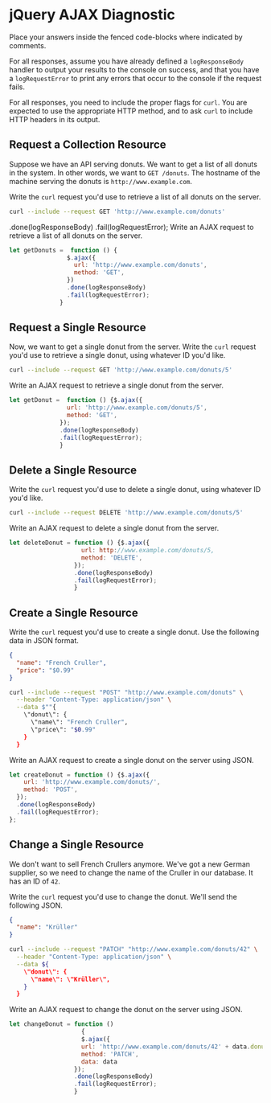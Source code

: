 # jQuery AJAX Diagnostic

Place your answers inside the fenced code-blocks where indicated by comments.

For all responses,  assume you have already defined a `logResponseBody` handler
to output your results to the console on success, and that you have a
`logRequestError` to print any errors that occur to the console if the request
fails.

For all responses, you need to include the proper flags for `curl`. You are
expected to use the appropriate HTTP method, and to ask `curl` to include HTTP
headers in its output.

## Request a Collection Resource

Suppose we have an API serving donuts. We want to get a list of all donuts in
the system. In other words, we want to `GET /donuts`. The hostname of the
machine serving the donuts is `http://www.example.com`.

Write the `curl` request you'd use to retrieve a list of all donuts on the
server.

```sh
curl --include --request GET 'http://www.example.com/donuts'
```
.done(logResponseBody)
.fail(logRequestError);
Write an AJAX request to retrieve a list of all donuts on the server.

```js
let getDonuts =  function () {
                $.ajax({
                  url: 'http://www.example.com/donuts',
                  method: 'GET',
                })
                .done(logResponseBody)
                .fail(logRequestError);
              }
```

## Request a Single Resource

Now, we want to get a single donut from the server. Write the `curl` request
you'd use to retrieve a single donut, using whatever ID you'd like.

```sh
curl --include --request GET 'http://www.example.com/donuts/5'
```

Write an AJAX request to retrieve a single donut from the server.

```js
let getDonut =  function () {$.ajax({
                url: 'http://www.example.com/donuts/5',
                method: 'GET',
              });
              .done(logResponseBody)
              .fail(logRequestError);
              }
```

## Delete a Single Resource

Write the `curl` request you'd use to delete a single donut, using whatever ID
you'd like.

```sh
curl --include --request DELETE 'http://www.example.com/donuts/5'

```

Write an AJAX request to delete a single donut from the server.

```js
let deleteDonut = function () {$.ajax({
                    url: http://www.example.com/donuts/5,
                    method: 'DELETE',
                  });
                  .done(logResponseBody)
                  .fail(logRequestError);
                  }
```

## Create a Single Resource

Write the `curl` request you'd use to create a single donut. Use the following
data in JSON format.

```json
{
  "name": "French Cruller",
  "price": "$0.99"
}
```

```sh
curl --include --request "POST" "http://www.example.com/donuts" \
  --header "Content-Type: application/json" \
  --data $""{
    \"donut\": {
      \"name\": "French Cruller",
      \"price\": "$0.99"
    }
  }
```

Write an AJAX request to create a single donut on the server using JSON.

```js
let createDonut = function () {$.ajax({
    url: 'http://www.example.com/donuts/',
    method: 'POST',
  });
  .done(logResponseBody)
  .fail(logRequestError);
};
```

## Change a Single Resource

We don't want to sell French Crullers anymore. We've got a new German supplier,
so we need to change the name of the Cruller in our database. It has an ID of
`42`.

Write the `curl` request you'd use to change the donut. We'll send the following
JSON.

```json
{
  "name": "Krüller"
}
```

```sh
curl --include --request "PATCH" "http://www.example.com/donuts/42" \
  --header "Content-Type: application/json" \
  --data ${
    \"donut\": {
      \"name\": \"Krüller\",
    }
  }
```

Write an AJAX request to change the donut on the server using JSON.

```js
let changeDonut = function ()
                    {
                    $.ajax({
                    url: 'http://www.example.com/donuts/42' + data.donut.id,
                    method: 'PATCH',
                    data: data
                  });
                  .done(logResponseBody)
                  .fail(logRequestError);
                  }
```
